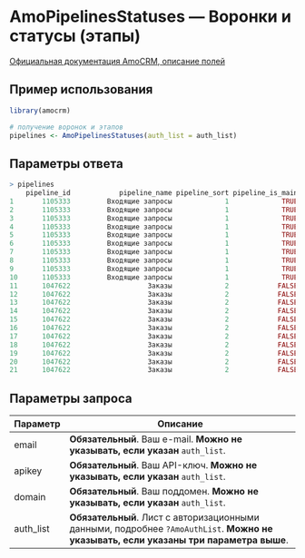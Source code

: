 # AmoPipelinesStatuses — Воронки и статусы (этапы)

[Официальная документация AmoCRM, описание полей](https://www.amocrm.ru/developers/content/api/account)

## Пример использования

```r
library(amocrm)

# получение воронок и этапов
pipelines <- AmoPipelinesStatuses(auth_list = auth_list)
```
## Параметры ответа

```r
> pipelines
    pipeline_id            pipeline_name pipeline_sort pipeline_is_main status_id                             status_name status_sort status_is_editable
1       1105333         Входящие запросы             1             TRUE  23021134                           Неразобранное          10              FALSE
2       1105333         Входящие запросы             1             TRUE  24650782                                   Новый          20               TRUE
3       1105333         Входящие запросы             1             TRUE  28483351                  отправлено предложение          30               TRUE
4       1105333         Входящие запросы             1             TRUE  28483354                   обработаны возражения          40               TRUE
5       1105333         Входящие запросы             1             TRUE  28483357                отправлено 2 предложение          50               TRUE
6       1105333         Входящие запросы             1             TRUE  28483360                      доработаны условия          60               TRUE
7       1105333         Входящие запросы             1             TRUE  28483363                      отправлено Саммери          70               TRUE
8       1105333         Входящие запросы             1             TRUE  28483366                   отправил Финальное КП          80               TRUE
9       1105333         Входящие запросы             1             TRUE       142                     Успешно реализовано       10000              FALSE
10      1105333         Входящие запросы             1             TRUE       143                Закрыто и не реализовано       11000              FALSE
11      1047622                   Заказы             2            FALSE  23021140                           Неразобранное          10              FALSE
12      1047622                   Заказы             2            FALSE  18898882                             Новый заказ          20               TRUE
13      1047622                   Заказы             2            FALSE  27969775         Совершил звонок (не дозвонился)          30               TRUE
14      1047622                   Заказы             2            FALSE  27969778 сделал повторной звонок (не дозвонился)          40               TRUE
15      1047622                   Заказы             2            FALSE  27967066              Отправлена анкета (кредит)          50               TRUE
16      1047622                   Заказы             2            FALSE  27967072                  отправлено предложение          60               TRUE
17      1047622                   Заказы             2            FALSE  27967069              отправлен договор (КРЕДИТ)          70               TRUE
18      1047622                   Заказы             2            FALSE  27967075                          выставлен счет          80               TRUE
19      1047622                   Заказы             2            FALSE  19360222                                 Оплачен          90               TRUE
20      1047622                   Заказы             2            FALSE  21591619                    Создано Производство         100               TRUE
21      1047622                   Заказы             2            FALSE  27967078                         Встало на тесты         110               TRUE
```

## Параметры запроса

Параметр | Описание
 --- | ---
email | **Обязательный**. Ваш e-mail. **Можно не указывать, если указан** `auth_list`.
apikey | **Обязательный**. Ваш API-ключ. **Можно не указывать, если указан** `auth_list`.
domain | **Обязательный**. Ваш поддомен. **Можно не указывать, если указан** `auth_list`.
auth_list | **Обязательный**. Лист с авторизационными данными, подробнее `?AmoAuthList`. **Можно не указывать, если указаны три параметра выше**.
